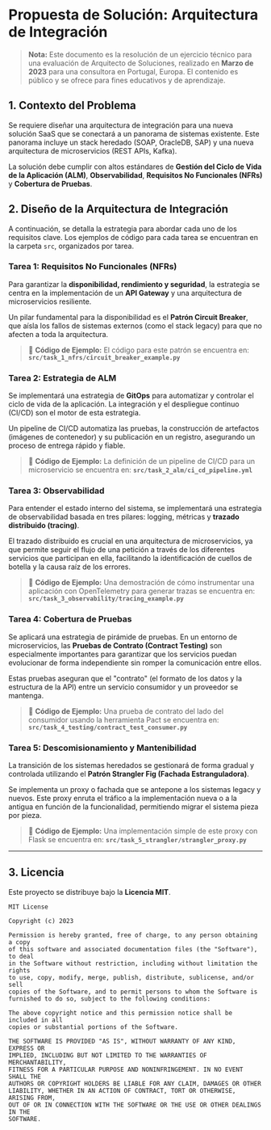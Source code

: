 # Propuesta de Solución: Arquitectura de Integración

> **Nota:** Este documento es la resolución de un ejercicio técnico para una evaluación de Arquitecto de Soluciones, realizado en **Marzo de 2023** para una consultora en Portugal, Europa. El contenido es público y se ofrece para fines educativos y de aprendizaje.

## 1. Contexto del Problema

Se requiere diseñar una arquitectura de integración para una nueva solución SaaS que se conectará a un panorama de sistemas existente. Este panorama incluye un stack heredado (SOAP, OracleDB, SAP) y una nueva arquitectura de microservicios (REST APIs, Kafka).

La solución debe cumplir con altos estándares de **Gestión del Ciclo de Vida de la Aplicación (ALM)**, **Observabilidad**, **Requisitos No Funcionales (NFRs)** y **Cobertura de Pruebas**.

## 2. Diseño de la Arquitectura de Integración

A continuación, se detalla la estrategia para abordar cada uno de los requisitos clave. Los ejemplos de código para cada tarea se encuentran en la carpeta `src`, organizados por tarea.

### Tarea 1: Requisitos No Funcionales (NFRs)

Para garantizar la **disponibilidad, rendimiento y seguridad**, la estrategia se centra en la implementación de un **API Gateway** y una arquitectura de microservicios resiliente.

Un pilar fundamental para la disponibilidad es el **Patrón Circuit Breaker**, que aísla los fallos de sistemas externos (como el stack legacy) para que no afecten a toda la arquitectura.

> 📄 **Código de Ejemplo:** El código para este patrón se encuentra en:
> **`src/task_1_nfrs/circuit_breaker_example.py`**

### Tarea 2: Estrategia de ALM

Se implementará una estrategia de **GitOps** para automatizar y controlar el ciclo de vida de la aplicación. La integración y el despliegue continuo (CI/CD) son el motor de esta estrategia.

Un pipeline de CI/CD automatiza las pruebas, la construcción de artefactos (imágenes de contenedor) y su publicación en un registro, asegurando un proceso de entrega rápido y fiable.

> 📄 **Código de Ejemplo:** La definición de un pipeline de CI/CD para un microservicio se encuentra en:
> **`src/task_2_alm/ci_cd_pipeline.yml`**

### Tarea 3: Observabilidad

Para entender el estado interno del sistema, se implementará una estrategia de observabilidad basada en tres pilares: logging, métricas y **trazado distribuido (tracing)**.

El trazado distribuido es crucial en una arquitectura de microservicios, ya que permite seguir el flujo de una petición a través de los diferentes servicios que participan en ella, facilitando la identificación de cuellos de botella y la causa raíz de los errores.

> 📄 **Código de Ejemplo:** Una demostración de cómo instrumentar una aplicación con OpenTelemetry para generar trazas se encuentra en:
> **`src/task_3_observability/tracing_example.py`**

### Tarea 4: Cobertura de Pruebas

Se aplicará una estrategia de pirámide de pruebas. En un entorno de microservicios, las **Pruebas de Contrato (Contract Testing)** son especialmente importantes para garantizar que los servicios puedan evolucionar de forma independiente sin romper la comunicación entre ellos.

Estas pruebas aseguran que el "contrato" (el formato de los datos y la estructura de la API) entre un servicio consumidor y un proveedor se mantenga.

> 📄 **Código de Ejemplo:** Una prueba de contrato del lado del consumidor usando la herramienta Pact se encuentra en:
> **`src/task_4_testing/contract_test_consumer.py`**

### Tarea 5: Descomisionamiento y Mantenibilidad

La transición de los sistemas heredados se gestionará de forma gradual y controlada utilizando el **Patrón Strangler Fig (Fachada Estranguladora)**.

Se implementa un proxy o fachada que se antepone a los sistemas legacy y nuevos. Este proxy enruta el tráfico a la implementación nueva o a la antigua en función de la funcionalidad, permitiendo migrar el sistema pieza por pieza.

> 📄 **Código de Ejemplo:** Una implementación simple de este proxy con Flask se encuentra en:
> **`src/task_5_strangler/strangler_proxy.py`**

---

## 3. Licencia

Este proyecto se distribuye bajo la **Licencia MIT**.

```text
MIT License

Copyright (c) 2023

Permission is hereby granted, free of charge, to any person obtaining a copy
of this software and associated documentation files (the "Software"), to deal
in the Software without restriction, including without limitation the rights
to use, copy, modify, merge, publish, distribute, sublicense, and/or sell
copies of the Software, and to permit persons to whom the Software is
furnished to do so, subject to the following conditions:

The above copyright notice and this permission notice shall be included in all
copies or substantial portions of the Software.

THE SOFTWARE IS PROVIDED "AS IS", WITHOUT WARRANTY OF ANY KIND, EXPRESS OR
IMPLIED, INCLUDING BUT NOT LIMITED TO THE WARRANTIES OF MERCHANTABILITY,
FITNESS FOR A PARTICULAR PURPOSE AND NONINFRINGEMENT. IN NO EVENT SHALL THE
AUTHORS OR COPYRIGHT HOLDERS BE LIABLE FOR ANY CLAIM, DAMAGES OR OTHER
LIABILITY, WHETHER IN AN ACTION OF CONTRACT, TORT OR OTHERWISE, ARISING FROM,
OUT OF OR IN CONNECTION WITH THE SOFTWARE OR THE USE OR OTHER DEALINGS IN THE
SOFTWARE.
```
